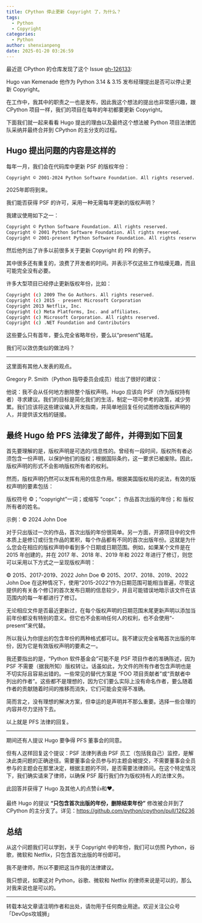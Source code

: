 ```yaml
---
title: CPython 停止更新 Copyright 了，为什么？
tags:
  - Python
  - Copyright
categories:
  - Python
author: shenxianpeng
date: 2025-01-20 03:26:59
---
```


最近逛 CPython 的仓库发现了这个 Issue [gh-126133](https://github.com/python/cpython/issues/126133):

Hugo van Kemenade 他作为 Python 3.14 & 3.15 发布经理提出是否可以停止更新 Copyright。

在工作中，我其中的职责之一也是发布，因此我这个想法的提出也非常感兴趣，跟 CPython 项目一样，我们的项目在每年的年初都要更新 Copyright。

下面我们就一起来看看 Hugo 提出的理由以及最终这个想法被 Python 项目法律团队采纳并最终合并到 CPython 的主分支的过程。

<!-- more -->

## Hugo 提出问题的内容是这样的

每年一月，我们会在代码库中更新 PSF 的版权年份：

```bash
Copyright © 2001-2024 Python Software Foundation. All rights reserved.
```

2025年即将到来。

我们能否获得 PSF 的许可，采用一种无需每年更新的版权声明？

我建议使用如下之一：

```bash
Copyright © Python Software Foundation. All rights reserved.
Copyright © 2001 Python Software Foundation. All rights reserved.
Copyright © 2001-present Python Software Foundation. All rights reserved.
```

然后他列出了许多以前很多关于更新 Copyright 的 PR 的例子。

其中很多还有重复的，浪费了开发者的时间。并表示不仅这些工作枯燥无趣，而且可能完全没有必要。

许多大型项目已经停止更新版权年份，比如：

```bash
Copyright (c) 2009 The Go Authors. All rights reserved.
Copyright (c) 2015 - present Microsoft Corporation
Copyright 2013 Netflix, Inc.
Copyright (c) Meta Platforms, Inc. and affiliates.
Copyright (c) Microsoft Corporation. All rights reserved.
Copyright (c) .NET Foundation and Contributors
```

这些要么只有首年，要么完全省略年份，要么以“present”结尾。

我们可以效仿类似的做法吗？

---

这里面有其他人发表的观点。

Gregory P. Smith（Python 指导委员会成员）给出了很好的建议：

他说：我不会从任何地方删除整个版权声明。Hugo 应该向 PSF（作为版权持有者）寻求建议。我们的目标是简化我们的生活，制定一项可参考的政策，减少劳累。我们应该将这些建议编入开发指南，并简单地回复任何试图修改版权声明的人，并提供该文档的链接。

## 最终 Hugo 给 PFS 法律发了邮件，并得到如下回复

首先要理解的是，版权声明是可选的/信息性的。曾经有一段时间，版权所有者必须包含一份声明，以保护他们的版权；根据国际条约，这一要求已被废除。因此，版权声明的形式不会影响版权所有者的权利。

然而，版权声明仍然可以发挥有用的信息作用。根据美国版权局的说法，有效的版权声明的要素包括：

版权符号 ©；“copyright”一词；或缩写 “copr.”；
作品首次出版的年份；和
版权所有者的姓名。

示例：© 2024 John Doe

对于只出版过一次的作品，首次出版的年份很简单。另一方面，开源项目中的文件本质上是修订或衍生作品的累积，每个作品都有不同的首次出版年份。这就是为什么您会在相应的版权声明中看到多个日期或日期范围。例如，如果某个文件是在 2015 年创建的，并在 2017 年、2018 年、2019 年和 2022 年进行了修订，则您可以采用以下方式之一呈现版权声明：

© 2015、2017-2019、2022 John Doe
© 2015、2017、2018、2019、2022 John Doe
在这种情况下，使用“2015-2022”作为日期范围可能相当普遍，尽管这提供的有关各个修订的首次发布日期的信息较少，并且可能错误地暗示该文件在该范围内的每一年都进行了修订。

无论相应文件是否最近更新过，在每个版权声明的日期范围末尾更新声明以添加当前年份都没有特别的意义。但它也不会影响任何人的权利，也不会使用“-present”来代替。

所以我认为你提出的包含年份的两种格式都可以。我不建议完全省略首次出版的年份，因为它是有效版权声明的要素之一。

我还要指出的是，“Python 软件基金会”可能不是 PSF 项目作者的准确陈述，因为 PSF 不需要（据我所知）版权转让。话虽如此，为文件的所有作者包含声明也是不切实际且容易出错的。一些常见的替代方案是 “FOO 项目贡献者”或“贡献者中列出的作者”。这些都不是理想的，因为它们要么实际上没有命名作者，要么随着作者的贡献随着时间的推移而消失，它们可能会变得不准确。

简而言之，没有理想的解决方案，但幸运的是声明并不那么重要。选择一些合理的内容并尽力坚持下去。

以上就是 PFS 法律的回复。

---

期间还有人提议 Hugo 要争得 PFS 董事会的同意。

但有人这样回复这个提议：PSF 法律列表由 PSF 员工（包括我自己）监控，是解决此类问题的正确途径。需要董事会全员参与的主题会被提交，不需要董事会全员参与的主题会在那里决定，根据主题的不同，是否需要法律顾问。在这个特定情况下，我们确实请来了律师，以确保 PSF 履行我们作为版权持有人的法律义务。

此回答并获得了 Hugo 及其他人的点赞👍和❤️。

最终 Hugo 的提议 **“只包含首次出版的年份，删除结束年份”** 修改被合并到了 CPython 的主分支了。详见：https://github.com/python/cpython/pull/126236

## 总结

从这个问题我们可以学到，关于 Copyright 中的年份，我们可以仿照 Python，谷歌，微软和 Netflix，只包含首次出版的年份即可。

我不是律师，所以不要把这当作我的法律建议。

我只想说，如果这对 Python，谷歌、微软和 Netflix 的律师来说是可以的，那么对我来说也是可以的。

---

转载本站文章请注明作者和出处，请勿用于任何商业用途。欢迎关注公众号「DevOps攻城狮」

